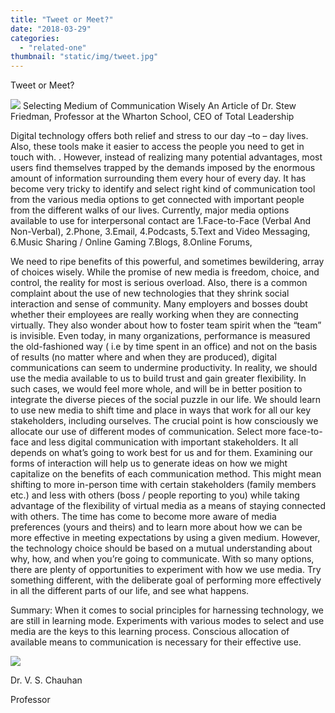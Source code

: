 ```yaml
---
title: "Tweet or Meet?"
date: "2018-03-29"
categories: 
  - "related-one"
thumbnail: "static/img/tweet.jpg"
---
```


Tweet or Meet?

![](images/Tweet-300x240.png) Selecting Medium of Communication Wisely An Article of Dr. Stew Friedman, Professor at the Wharton School, CEO of Total Leadership

Digital technology offers both relief and stress to our day –to – day lives. Also, these tools make it easier to access the people you need to get in touch with. . However, instead of realizing many potential advantages, most users find themselves trapped by the demands imposed by the enormous amount of information surrounding them every hour of every day. It has become very tricky to identify and select right kind of communication tool from the various media options to get connected with important people from the different walks of our lives. Currently, major media options available to use for interpersonal contact are 1.Face-to-Face (Verbal And Non-Verbal), 2.Phone, 3.Email, 4.Podcasts, 5.Text and Video Messaging, 6.Music Sharing / Online Gaming 7.Blogs, 8.Online Forums,

We need to ripe benefits of this powerful, and sometimes bewildering, array of choices wisely. While the promise of new media is freedom, choice, and control, the reality for most is serious overload. Also, there is a common complaint about the use of new technologies that they shrink social interaction and sense of community. Many employers and bosses doubt whether their employees are really working when they are connecting virtually. They also wonder about how to foster team spirit when the “team” is invisible. Even today, in many organizations, performance is measured the old-fashioned way ( i.e by time spent in an office) and not on the basis of results (no matter where and when they are produced), digital communications can seem to undermine productivity. In reality, we should use the media available to us to build trust and gain greater flexibility. In such cases, we would feel more whole, and will be in better position to integrate the diverse pieces of the social puzzle in our life. We should learn to use new media to shift time and place in ways that work for all our key stakeholders, including ourselves. The crucial point is how consciously we allocate our use of different modes of communication. Select more face-to-face and less digital communication with important stakeholders. It all depends on what’s going to work best for us and for them. Examining our forms of interaction will help us to generate ideas on how we might capitalize on the benefits of each communication method. This might mean shifting to more in-person time with certain stakeholders (family members etc.) and less with others (boss / people reporting to you) while taking advantage of the flexibility of virtual media as a means of staying connected with others. The time has come to become more aware of media preferences (yours and theirs) and to learn more about how we can be more effective in meeting expectations by using a given medium. However, the technology choice should be based on a mutual understanding about why, how, and when you’re going to communicate. With so many options, there are plenty of opportunities to experiment with how we use media. Try something different, with the deliberate goal of performing more effectively in all the different parts of our life, and see what happens.

Summary: When it comes to social principles for harnessing technology, we are still in learning mode. Experiments with various modes to select and use media are the keys to this learning process. Conscious allocation of available means to communication is necessary for their effective use.

![](images/Dr_Chauhan.jpg)

Dr. V. S. Chauhan

Professor

